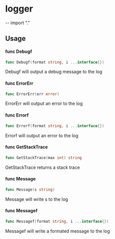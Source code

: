 # logger
--
    import "."


## Usage

#### func  Debugf

```go
func Debugf(format string, i ...interface{})
```
Debugf will output a debug message to the log

#### func  ErrorErr

```go
func ErrorErr(err error)
```
ErrorErr will output an error to the log

#### func  Errorf

```go
func Errorf(format string, i ...interface{})
```
Errorf will output an error to the log

#### func  GetStackTrace

```go
func GetStackTrace(max int) string
```
GetStackTrace returns a stack trace

#### func  Message

```go
func Message(s string)
```
Message will write s to the log

#### func  Messagef

```go
func Messagef(format string, i ...interface{})
```
Messagef will write a formated message to the log
